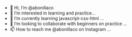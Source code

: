 - 👋 Hi, I’m @abonillaco
- 👀 I’m interested in learning and practice...
- 🌱 I’m currently learning javascript-css-html  ...
- 💞️ I’m looking to collaborate with beginners on practice ...
- 📫 How to reach me @abonillaco on Instagram ...

<!---
abonillaco/abonillaco is a ✨ special ✨ repository because its `README.md` (this file) appears on your GitHub profile.
You can click the Preview link to take a look at your changes.
--->
